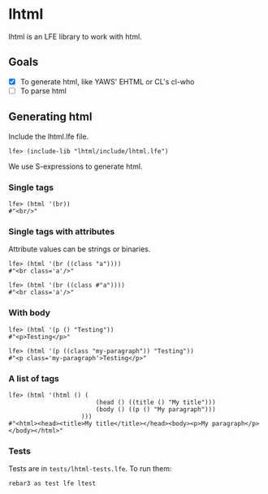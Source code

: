 # lhtml
lhtml is an LFE library to work with html. 
## Goals
- [x] To generate html, like YAWS' EHTML or CL's cl-who
- [ ] To parse html
## Generating html
Include the lhtml.lfe file.
```LFE
lfe> (include-lib "lhtml/include/lhtml.lfe")
```
We use S-expressions to generate html.
### Single tags
```LFE
lfe> (html '(br))
#"<br/>"
```
### Single tags with attributes
Attribute values can be strings or binaries.
```LFE
lfe> (html '(br ((class "a"))))
#"<br class='a'/>"

lfe> (html '(br ((class #"a"))))
#"<br class='a'/>"
```
### With body
```LFE
lfe> (html '(p () "Testing"))
#"<p>Testing</p>"

lfe> (html '(p ((class "my-paragraph")) "Testing"))
#"<p class='my-paragraph'>Testing</p>"
```
### A list of tags
```LFE
lfe> (html '(html () (
						(head () ((title () "My title")))
						(body () ((p () "My paragraph")))
					)))
#"<html><head><title>My title</title></head><body><p>My paragraph</p></body></html>"
```

### Tests
Tests are in `tests/lhtml-tests.lfe`.
To run them: 
```LFE
rebar3 as test lfe ltest
```
